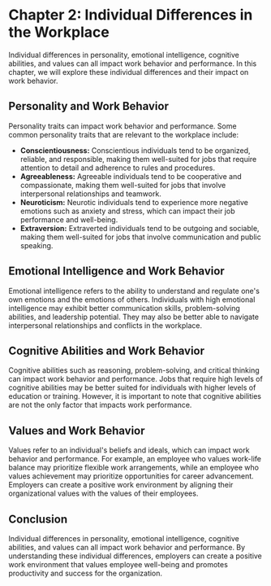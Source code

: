 Chapter 2: Individual Differences in the Workplace
==================================================

Individual differences in personality, emotional intelligence, cognitive abilities, and values can all impact work behavior and performance. In this chapter, we will explore these individual differences and their impact on work behavior.

Personality and Work Behavior
-----------------------------

Personality traits can impact work behavior and performance. Some common personality traits that are relevant to the workplace include:

* **Conscientiousness:** Conscientious individuals tend to be organized, reliable, and responsible, making them well-suited for jobs that require attention to detail and adherence to rules and procedures.
* **Agreeableness:** Agreeable individuals tend to be cooperative and compassionate, making them well-suited for jobs that involve interpersonal relationships and teamwork.
* **Neuroticism:** Neurotic individuals tend to experience more negative emotions such as anxiety and stress, which can impact their job performance and well-being.
* **Extraversion:** Extraverted individuals tend to be outgoing and sociable, making them well-suited for jobs that involve communication and public speaking.

Emotional Intelligence and Work Behavior
----------------------------------------

Emotional intelligence refers to the ability to understand and regulate one's own emotions and the emotions of others. Individuals with high emotional intelligence may exhibit better communication skills, problem-solving abilities, and leadership potential. They may also be better able to navigate interpersonal relationships and conflicts in the workplace.

Cognitive Abilities and Work Behavior
-------------------------------------

Cognitive abilities such as reasoning, problem-solving, and critical thinking can impact work behavior and performance. Jobs that require high levels of cognitive abilities may be better suited for individuals with higher levels of education or training. However, it is important to note that cognitive abilities are not the only factor that impacts work performance.

Values and Work Behavior
------------------------

Values refer to an individual's beliefs and ideals, which can impact work behavior and performance. For example, an employee who values work-life balance may prioritize flexible work arrangements, while an employee who values achievement may prioritize opportunities for career advancement. Employers can create a positive work environment by aligning their organizational values with the values of their employees.

Conclusion
----------

Individual differences in personality, emotional intelligence, cognitive abilities, and values can all impact work behavior and performance. By understanding these individual differences, employers can create a positive work environment that values employee well-being and promotes productivity and success for the organization.
